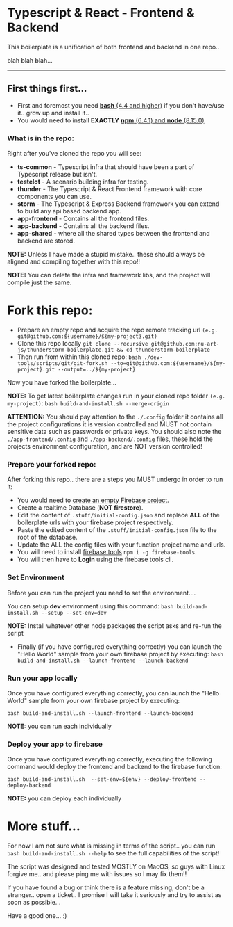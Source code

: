 # Typescript & React - Frontend & Backend

This boilerplate is a unification of both frontend and backend in one repo.. 

blah blah blah...

---

## First things first...

 * First and foremost you need [**bash** (4.4 and higher)](https://www.google.com/search?q=how+to+install+bash) if you don't have/use it..  grow up and install it..
 * You would need to install **EXACTLY** [**npm** (6.4.1) and **node** (8.15.0)](https://www.google.com/search?q=how+to+install+node+and+npm)

### What is in the repo:
 
 Right after you've cloned the repo you will see:
  * **ts-common** - Typescript infra that should have been a part of Typescript release but isn't.
  * **testelot** - A scenario building infra for testing.
  * **thunder** - The Typescript & React Frontend framework with core components you can use.
  * **storm** - The Typescript & Express Backend framework you can extend to build any api based backend app.
  * **app-frontend** - Contains all the frontend files.
  * **app-backend** - Contains all the backend files.
  * **app-shared** - where all the shared types between the frontend and backend are stored.
  
 **NOTE:** Unless I have made a stupid mistake.. these should always be aligned and compiling together with this repo!!
 
 **NOTE:** You can delete the infra and framework libs, and the project will compile just the same.
 
# Fork this repo: 
 * Prepare an empty repo and acquire the repo remote tracking url `(e.g. git@github.com:${username}/${my-project}.git)`
 * Clone this repo locally `git clone --recursive git@github.com:nu-art-js/thunderstorm-boilerplate.git && cd thunderstorm-boilerplate`
 * Then run from within this cloned repo: `bash ./dev-tools/scripts/git/git-fork.sh --to=git@github.com:${username}/${my-project}.git --output=../${my-project}`
 
Now you have forked the boilerplate...

**NOTE:** To get latest boilerplate changes run in your cloned repo folder `(e.g. my-project)`: `bash build-and-install.sh --merge-origin`

**ATTENTION:** You should pay attention to the `./.config` folder it contains all the project configurations it is version controlled and MUST not contain sensitive data such as passwords or private keys. 
You should also note the `./app-frontend/.config` and `./app-backend/.config` files, these hold the projects environment configuration, and are NOT version controlled!

### Prepare your forked repo: 
After forking this repo.. there are a steps you MUST undergo in order to run it:

  * You would need to [create an empty Firebase project](https://console.firebase.google.com/).
  * Create a realtime Database (**NOT firestore**).
  * Edit the content of `.stuff/initial-config.json` and replace **ALL** of the boilerplate urls with your firebase project respectively.
  * Paste the edited content of the `.stuff/initial-config.json` file to the root of the database.
  * Update the ALL the config files with your function project name and urls.
  * You will need to install [firebase tools](https://firebase.google.com/docs/cli) `npm i -g firebase-tools`.
  * You will then have to **Login** using the firebase tools cli.
  
### Set Environment
 Before you can run the project you need to set the environment....
 
 You can setup **dev** environment using this command: `bash build-and-install.sh --setup --set-env=dev` 
 
**NOTE:** Install whatever other node packages the script asks and re-run the script
 
  * Finally (if you have configured everything correctly) you can launch the "Hello World" sample from your own firebase project by executing: `bash build-and-install.sh --launch-frontend --launch-backend`


### Run your app locally  
 Once you have configured everything correctly, you can launch the "Hello World" sample from your own firebase project by executing: 
 
 `bash build-and-install.sh --launch-frontend --launch-backend`

**NOTE:** you can run each individually


### Deploy your app to firebase

 Once you have configured everything correctly, executing the following command would deploy the frontend and backend to the firebase function: 

`bash build-and-install.sh  --set-env=${env} --deploy-frontend --deploy-backend`

**NOTE:** you can deploy each individually


# More stuff...

For now I am not sure what is missing in terms of the script.. you can run `bash build-and-install.sh --help` to see the full 
capabilities of the script!

The script was designed and tested MOSTLY on MacOS, so guys with Linux forgive me.. and please ping me with issues so I may fix them!!

If you have found a bug or think there is a feature missing, don't be a stranger.. open a ticket.. 
I promise I will take it seriously and try to assist as soon as possible...

Have a good one... :)
